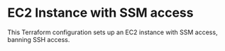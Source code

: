 # EC2 Instance with SSM access
This Terraform configuration sets up an EC2 instance with SSM access, banning SSH access.

